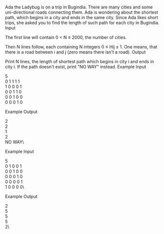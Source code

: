 Ada the Ladybug is on a trip in Bugindia. There are many cities and some uni-directional roads connecting them. Ada is wondering about the shortest path, which begins in a city and ends in the same city. Since Ada likes short trips, she asked you to find the length of such path for each city in Bugindia.
Input

The first line will contain 0 < N ≤ 2000, the number of cities.

Then N lines follow, each containing N integers 0 ≤ Hij ≤ 1. One means, that there is a road between i and j (zero means there isn't a road).
Output

Print N lines, the length of shortest path which begins in city i and ends in city i. If the path doesn't exist, print "NO WAY" instead.
Example Input

5\
0 1 1 1 1\
1 0 0 0 1\
0 0 1 1 0\
0 0 1 0 0\
0 0 0 1 0

Example Output

2\
2\
1\
2\
NO WAY\

Example Input

5\
0 1 0 0 1\
0 0 1 0 0\
0 0 0 1 0\
0 0 0 0 1\
1 0 0 0 0\

Example Output

2\
5\
5\
5\
2\
